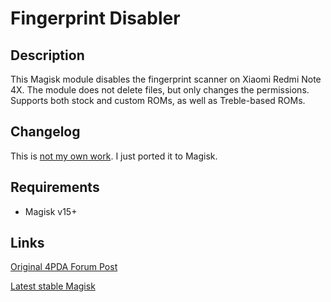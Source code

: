 # **Fingerprint Disabler**

## Description
This Magisk module disables the fingerprint scanner on Xiaomi Redmi Note 4X. The module does not delete files, but only changes the permissions. Supports both stock and custom ROMs, as well as Treble-based ROMs.

## Changelog
This is [not my own work](https://4pda.ru/forum/index.php?showtopic=809215&st=540#entry67065799). I just ported it to Magisk.

## Requirements
- Magisk v15+

## Links
[Original 4PDA Forum Post](https://4pda.ru/forum/index.php?showtopic=809215&st=540#entry67065799)

[Latest stable Magisk](http://www.tiny.cc/latestmagisk)
